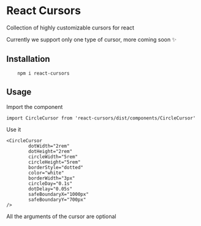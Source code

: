 # React Cursors

Collection of highly customizable cursors for react

Currently we support only one type of cursor, more coming soon ✨

## Installation
```
    npm i react-cursors
```

## Usage

Import the component

```
import CircleCursor from 'react-cursors/dist/components/CircleCursor'

```

Use it

```
<CircleCursor 
        dotWidth="2rem"
        dotHeight="2rem"
        circleWidth="5rem"
        circleHeight="5rem"
        borderStyle="dotted"
        color="white"
        borderWidth="3px"
        circleDay="0.1s"
        dotDelay="0.05s"
        safeBoundaryX="1000px"
        safeBoundaryY="700px"
/>
```
All the arguments of the cursor are optional
